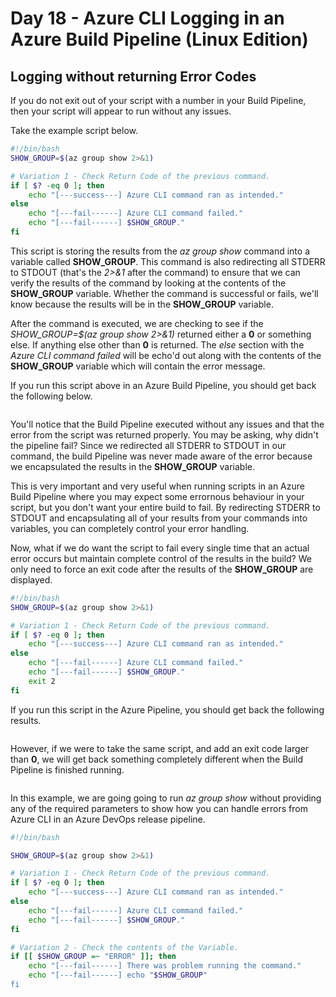 # Day 18 - Azure CLI Logging in an Azure Build Pipeline (Linux Edition)

## Logging without returning Error Codes

If you do not exit out of your script with a number in your Build Pipeline, then your script will appear to run without any issues.

Take the example script below.

```bash
#!/bin/bash
SHOW_GROUP=$(az group show 2>&1)

# Variation 1 - Check Return Code of the previous command.
if [ $? -eq 0 ]; then
    echo "[---success---] Azure CLI command ran as intended."
else
    echo "[---fail------] Azure CLI command failed."
    echo "[---fail------] $SHOW_GROUP."
fi
```

This script is storing the results from the *az group show* command into a variable called **SHOW_GROUP**. This command is also redirecting all STDERR to STDOUT (that's the *2>&1* after the command) to ensure that we can verify the results of the command by looking at the contents of the **SHOW_GROUP** variable. Whether the command is successful or fails, we'll know because the results will be in the **SHOW_GROUP** variable.

After the command is executed, we are checking to see if the *SHOW_GROUP=$(az group show 2>&1)* returned either a **0** or something else. If anything else other than **0** is returned. The *else* section with the *Azure CLI command failed* will be echo'd out along with the contents of the **SHOW_GROUP** variable which will contain the error message.

If you run this script above in an Azure Build Pipeline, you should get back the following below.

![]()

You'll notice that the Build Pipeline executed without any issues and that the error from the script was returned properly. You may be asking, why didn't the pipeline fail? Since we redirected all STDERR to STDOUT in our command, the build Pipeline was never made aware of the error because we encapsulated the results in the **SHOW_GROUP** variable.

This is very important and very useful when running scripts in an Azure Build Pipeline where you may expect some errornous behaviour in your script, but you don't want your entire build to fail. By redirecting STDERR to STDOUT and encapsulating all of your results from your commands into variables, you can completely control your error handling.

Now, what if we do want the script to fail every single time that an actual error occurs but maintain complete control of the results in the build? We only need to force an exit code after the results of the **SHOW_GROUP** are displayed.

```bash
#!/bin/bash
SHOW_GROUP=$(az group show 2>&1)

# Variation 1 - Check Return Code of the previous command.
if [ $? -eq 0 ]; then
    echo "[---success---] Azure CLI command ran as intended."
else
    echo "[---fail------] Azure CLI command failed."
    echo "[---fail------] $SHOW_GROUP."
    exit 2
fi
```

If you run this script in the Azure Pipeline, you should get back the following results.

![]()

However, if we were to take the same script, and add an exit code larger than **0**, we will get back something completely different when the Build Pipeline is finished running.

![]()





In this example, we are going going to run *az group show* without providing any of the required parameters to show how you can handle errors from Azure CLI in an Azure DevOps release pipeline.

```bash
#!/bin/bash

SHOW_GROUP=$(az group show 2>&1)

# Variation 1 - Check Return Code of the previous command.
if [ $? -eq 0 ]; then
    echo "[---success---] Azure CLI command ran as intended."
else
    echo "[---fail------] Azure CLI command failed."
    echo "[---fail------] $SHOW_GROUP."
fi

# Variation 2 - Check the contents of the Variable.
if [[ $SHOW_GROUP =~ "ERROR" ]]; then
    echo "[---fail------] There was problem running the command."
    echo "[---fail------] echo "$SHOW_GROUP"
fi
```
